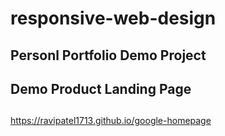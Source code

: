 # responsive-web-design

## Personl Portfolio Demo Project

## Demo Product Landing Page

## 

https://ravipatel1713.github.io/google-homepage

